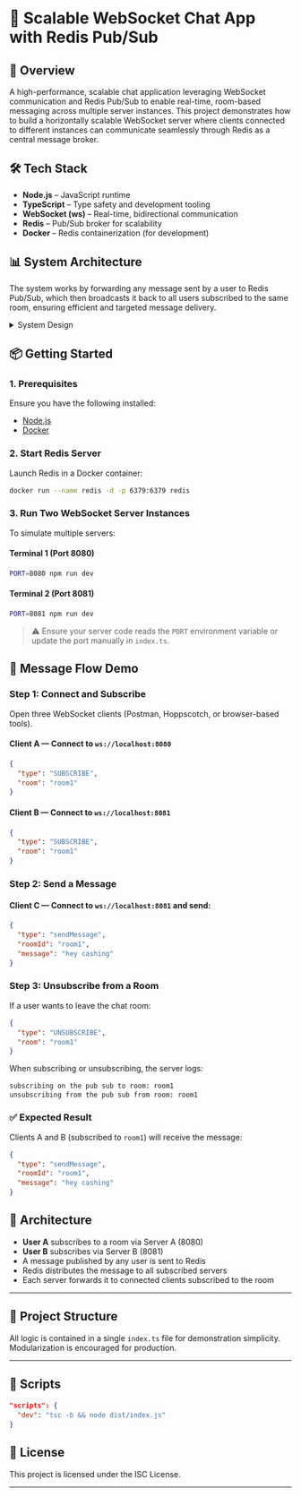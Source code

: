 # 🧩 Scalable WebSocket Chat App with Redis Pub/Sub

## 📌 Overview
A high-performance, scalable chat application leveraging WebSocket communication and Redis Pub/Sub to enable real-time, room-based messaging across multiple server instances. This project demonstrates how to build a horizontally scalable WebSocket server where clients connected to different instances can communicate seamlessly through Redis as a central message broker.

## 🛠️ Tech Stack
- **Node.js** – JavaScript runtime
- **TypeScript** – Type safety and development tooling
- **WebSocket (ws)** – Real-time, bidirectional communication
- **Redis** – Pub/Sub broker for scalability
- **Docker** – Redis containerization (for development)

## 📊 System Architecture
The system works by forwarding any message sent by a user to Redis Pub/Sub, which then broadcasts it back to all users subscribed to the same room, ensuring efficient and targeted message delivery.
<details>
  <summary>System Design</summary>
  <img src="/public/assets/image.png" alt="Screenshot 2" />
</details>

## 📦 Getting Started

### 1. Prerequisites
Ensure you have the following installed:
- [Node.js](https://nodejs.org/)
- [Docker](https://www.docker.com/)

### 2. Start Redis Server
Launch Redis in a Docker container:
```bash
docker run --name redis -d -p 6379:6379 redis
```

### 3. Run Two WebSocket Server Instances
To simulate multiple servers:

#### Terminal 1 (Port 8080)
```bash
PORT=8080 npm run dev
```

#### Terminal 2 (Port 8081)
```bash
PORT=8081 npm run dev
```
> ⚠️ Ensure your server code reads the `PORT` environment variable or update the port manually in `index.ts`.

## 🔁 Message Flow Demo

### Step 1: Connect and Subscribe
Open three WebSocket clients (Postman, Hoppscotch, or browser-based tools).

#### Client A — Connect to `ws://localhost:8080`
```json
{
  "type": "SUBSCRIBE",
  "room": "room1"
}
```

#### Client B — Connect to `ws://localhost:8081`
```json
{
  "type": "SUBSCRIBE",
  "room": "room1"
}
```

### Step 2: Send a Message
#### Client C — Connect to `ws://localhost:8081` and send:
```json
{
  "type": "sendMessage",
  "roomId": "room1",
  "message": "hey cashing"
}
```

### Step 3: Unsubscribe from a Room

If a user wants to leave the chat room:
```json
{
  "type": "UNSUBSCRIBE",
  "room": "room1"
}
```

When subscribing or unsubscribing, the server logs:
```
subscribing on the pub sub to room: room1
unsubscribing from the pub sub from room: room1
```

### ✅ Expected Result
Clients A and B (subscribed to `room1`) will receive the message:
```json
{
  "type": "sendMessage",
  "roomId": "room1",
  "message": "hey cashing"
}
```

## 🧠 Architecture
- **User A** subscribes to a room via Server A (8080)
- **User B** subscribes via Server B (8081)
- A message published by any user is sent to Redis
- Redis distributes the message to all subscribed servers
- Each server forwards it to connected clients subscribed to the room

---

## 📂 Project Structure

All logic is contained in a single `index.ts` file for demonstration simplicity. Modularization is encouraged for production.

---

## 📜 Scripts
```json
"scripts": {
  "dev": "tsc -b && node dist/index.js"
}
```

## 📄 License
This project is licensed under the ISC License.

---

